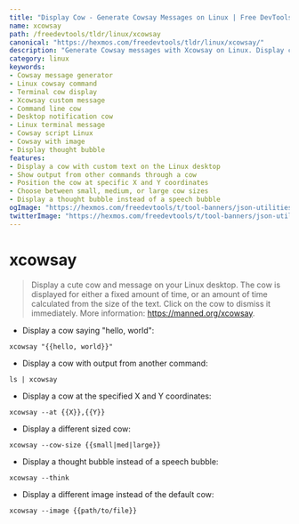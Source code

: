 ```yaml
---
title: "Display Cow - Generate Cowsay Messages on Linux | Free DevTools"
name: xcowsay
path: /freedevtools/tldr/linux/xcowsay
canonical: "https://hexmos.com/freedevtools/tldr/linux/xcowsay/"
description: "Generate Cowsay messages with Xcowsay on Linux. Display custom messages with an adorable cow image on your desktop. Free online tool, no registration required."
category: linux
keywords:
- Cowsay message generator
- Linux cowsay command
- Terminal cow display
- Xcowsay custom message
- Command line cow
- Desktop notification cow
- Linux terminal message
- Cowsay script Linux
- Cowsay with image
- Display thought bubble
features:
- Display a cow with custom text on the Linux desktop
- Show output from other commands through a cow
- Position the cow at specific X and Y coordinates
- Choose between small, medium, or large cow sizes
- Display a thought bubble instead of a speech bubble
ogImage: "https://hexmos.com/freedevtools/t/tool-banners/json-utilities-banner.png"
twitterImage: "https://hexmos.com/freedevtools/t/tool-banners/json-utilities-banner.png"
---
```


# xcowsay

> Display a cute cow and message on your Linux desktop.
> The cow is displayed for either a fixed amount of time, or an amount of time calculated from the size of the text. Click on the cow to dismiss it immediately.
> More information: <https://manned.org/xcowsay>.

- Display a cow saying "hello, world":

`xcowsay "{{hello, world}}"`

- Display a cow with output from another command:

`ls | xcowsay`

- Display a cow at the specified X and Y coordinates:

`xcowsay --at {{X}},{{Y}}`

- Display a different sized cow:

`xcowsay --cow-size {{small|med|large}}`

- Display a thought bubble instead of a speech bubble:

`xcowsay --think`

- Display a different image instead of the default cow:

`xcowsay --image {{path/to/file}}`
